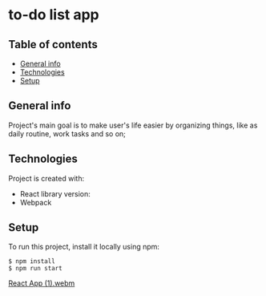 # to-do list app


## Table of contents
* [General info](#general-info)
* [Technologies](#technologies)
* [Setup](#setup)


## General info
Project's main goal is to make user's life easier by organizing things, like as daily routine, work tasks and so on;
	
## Technologies
Project is created with:
* React library version:
* Webpack 

## Setup
To run this project, install it locally using npm:

```
$ npm install
$ npm run start

```

[React App (1).webm](https://user-images.githubusercontent.com/81295000/201531568-f0d58d0a-ec31-4e7a-bf4e-740fce8dd8a0.webm)
